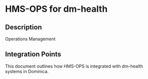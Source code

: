 # HMS-OPS for dm-health

## Description

Operations Management

## Integration Points

This document outlines how HMS-OPS is integrated with dm-health systems in Dominica.
